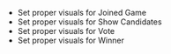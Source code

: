  - Set proper visuals for Joined Game
 - Set proper visuals for Show Candidates
 - Set proper visuals for Vote
 - Set proper visuals for Winner
